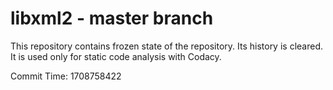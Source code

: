 # libxml2 - master branch

This repository contains frozen state of the repository.
Its history is cleared. It is used only for static code
analysis with Codacy.

Commit Time: 1708758422